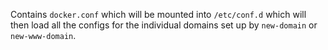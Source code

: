 Contains `docker.conf` which will be mounted into `/etc/conf.d` which will then
load all the configs for the individual domains set up by `new-domain` or
`new-www-domain`.
